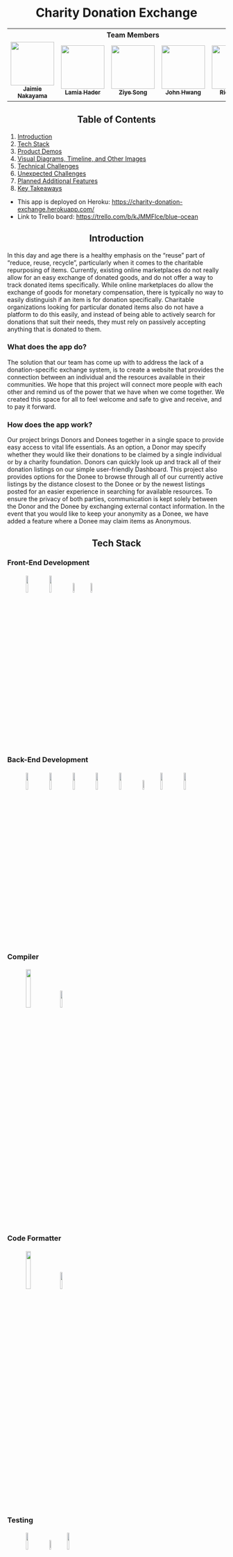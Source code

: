 

<h1 align="center">Charity Donation Exchange</h1>

<table align="center">
    <th colspan="5">Team Members</th>
  <tr>
      <td align="center"><a href="https://github.com/jaimienakayama"><img src="https://avatars.githubusercontent.com/u/69734863?v=4" width="100px;" alt=""/><br /><sub><b>Jaimie Nakayama</b></sub></a<br /></td>
    <td align="center"><a href="https://github.com/lamia-haider"><img src="https://avatars.githubusercontent.com/u/36172730?v=4" width="100px;" alt=""/><br /><sub><b>Lamia Hader</b></sub></a<br /></td>
       <td align="center"><a href="https://github.com/ZiyeS123"><img src="https://avatars.githubusercontent.com/u/88356949?v=4" width="100px;" alt=""/><br /><sub><b>Ziye Song</b></sub></a<br /></td>
       <td align="center"><a href="https://github.com/johnjhwang"><img src="https://avatars.githubusercontent.com/u/89167923?v=4" width="100px;" alt=""/><br /><sub><b>John Hwang</b></sub></a><br /></td>
    <td align="center"><a href="https://github.com/richardhyesungo"><img src="https://avatars.githubusercontent.com/u/18966944?v=4" width="100px;" alt=""/><br /><sub><b>Richard O</b></sub></a><br /></td>
  </tr>
</table>

<h2 align="center">Table of Contents</h2>

1. [Introduction](https://github.com/hr-nyc39-blue-ocean/charity-donation-exchange/blob/dev/README.md#introduction)
2. [Tech Stack](https://github.com/hr-nyc39-blue-ocean/charity-donation-exchange/blob/dev/README.md#tech-stack)
3. [Product Demos](https://github.com/hr-nyc39-blue-ocean/charity-donation-exchange/blob/dev/README.md#product-demo)
4. [Visual Diagrams, Timeline, and Other Images](https://github.com/hr-nyc39-blue-ocean/charity-donation-exchange/blob/dev/README.md#visual-diagrams)
5. [Technical Challenges](https://github.com/hr-nyc39-blue-ocean/charity-donation-exchange/blob/dev/README.md#technical-challenges)
6. [Unexpected Challenges](https://github.com/hr-nyc39-blue-ocean/charity-donation-exchange/blob/dev/README.md#unexpected-challenges)
7. [Planned Additional Features](https://github.com/hr-nyc39-blue-ocean/charity-donation-exchange/blob/dev/README.md#planned-features)
8. [Key Takeaways](https://github.com/hr-nyc39-blue-ocean/charity-donation-exchange/blob/dev/README.md#key-takeaways)


* This app is deployed on Heroku: https://charity-donation-exchange.herokuapp.com/
* Link to Trello board: https://trello.com/b/kJMMFlce/blue-ocean


<h2 align="center">Introduction</h2>

In this day and age there is a healthy emphasis on the “reuse” part of “reduce, reuse, recycle”, particularly when it comes to the charitable repurposing of items. Currently, existing online marketplaces do not really allow for an easy exchange of donated goods, and do not offer a way to track donated items specifically. While online marketplaces do allow the exchange of goods for monetary compensation, there is  typically  no  way  to  easily  distinguish if an item is for donation  specifically.  Charitable organizations looking for particular donated items also do not have a platform to do this easily, and instead of being able to actively search for donations that suit their needs, they must rely on passively accepting anything that is donated to them.  

### What does the app do?

The solution that our team has come up with to address the lack of a donation-specific exchange system, is to  create  a  website  that provides the connection between an individual and the resources available in their communities. We hope that this  project  will  connect more people with each other and remind us of the power that we have when we come together. We created this space for all to feel welcome and safe to give and receive, and to pay it forward.  

### How does the app work?

Our project brings Donors and Donees together in a single space to provide easy access to vital life essentials. As an option, a Donor may specify whether they would like their donations to be claimed by a single individual or by a charity foundation. Donors can quickly look up and track all of their donation listings on our simple user-friendly Dashboard. This project also  provides options  for  the  Donee  to  browse through all of our currently active listings by the distance closest to the Donee or by the newest listings  posted for  an  easier  experience  in searching for available resources. To ensure the privacy of both parties, communication is kept solely between the Donor and the Donee by exchanging external contact information. In the event that you would like to keep your anonymity as a Donee, we have added a feature where a Donee may claim items as Anonymous. 

<h2 align="center">Tech Stack</h2>

### Front-End Development

####  &nbsp;&nbsp;&nbsp;&nbsp;&nbsp;&nbsp;&nbsp;&nbsp;&nbsp;&nbsp;&nbsp;&nbsp; <img width="10%" src="https://www.vectorlogo.zone/logos/reactjs/reactjs-ar21.svg"> <img width="10%" src="https://www.vectorlogo.zone/logos/netlifyapp_watercss/netlifyapp_watercss-ar21.svg"> <img width="7.5%" src="https://raw.githubusercontent.com/styled-components/brand/master/styled-components.png"> <img width="7.5%" src="https://www.vectorlogo.zone/logos/sass-lang/sass-lang-icon.svg">


### Back-End Development

####  &nbsp;&nbsp;&nbsp;&nbsp;&nbsp;&nbsp;&nbsp;&nbsp;&nbsp;&nbsp;&nbsp;&nbsp; <img width="10%" src="https://www.vectorlogo.zone/logos/nodejs/nodejs-ar21.svg"> <img width="10%" src="https://www.vectorlogo.zone/logos/nodemonio/nodemonio-ar21.svg"> <img width="10%" src="https://www.vectorlogo.zone/logos/expressjs/expressjs-ar21.svg"> <img width="10%" src="https://user-images.githubusercontent.com/8939680/57233884-20344080-6fe5-11e9-8df3-0df1282e1574.png"> <img width="10%" src="https://www.vectorlogo.zone/logos/mysql/mysql-ar21.svg"> <img width="7.5%" src="https://stackjava.com/wp-content/uploads/2018/03/bcrypt-logo.jpg"> <img width="10%" src="https://www.devonblog.com/wp-content/uploads/2018/08/jwt_05.jpg"> <img width="10%" src="https://www.vectorlogo.zone/logos/npmjs/npmjs-ar21.svg">


### Compiler

####  &nbsp;&nbsp;&nbsp;&nbsp;&nbsp;&nbsp;&nbsp;&nbsp;&nbsp;&nbsp;&nbsp;&nbsp; <img width="15%" src="https://www.vectorlogo.zone/logos/js_webpack/js_webpack-ar21.svg"> <img width="10%" src="https://www.vectorlogo.zone/logos/babeljs/babeljs-ar21.svg">

### Code Formatter

####  &nbsp;&nbsp;&nbsp;&nbsp;&nbsp;&nbsp;&nbsp;&nbsp;&nbsp;&nbsp;&nbsp;&nbsp; <img width="15%" src="https://www.vectorlogo.zone/logos/eslint/eslint-ar21.svg"> <img width="10%" src="https://raw.githubusercontent.com/prettier/prettier-logo/master/images/prettier-banner-light.png">

### Testing

####   &nbsp;&nbsp;&nbsp;&nbsp;&nbsp;&nbsp;&nbsp;&nbsp;&nbsp;&nbsp;&nbsp;&nbsp; <img width="10%" src="https://www.vectorlogo.zone/logos/newrelic/newrelic-ar21.svg"> <img width="7.5%" src="https://res.cloudinary.com/crunchbase-production/image/upload/c_lpad,h_256,w_256,f_auto,q_auto:eco,dpr_1/v1420816527/efcb3lfvkif27xsoreye.png">  <img width="10%" src="https://onward.justia.com/wp-content/uploads/2021/08/Website-Metrics-With-Google-Lighthouse-1024x538.png">

### Project Management

####   &nbsp;&nbsp;&nbsp;&nbsp;&nbsp;&nbsp;&nbsp;&nbsp;&nbsp;&nbsp;&nbsp;&nbsp;  <img width="10%" src="https://www.vectorlogo.zone/logos/trello/trello-ar21.svg">

### Deployment
####   &nbsp;&nbsp;&nbsp;&nbsp;&nbsp;&nbsp;&nbsp;&nbsp;&nbsp;&nbsp;&nbsp;&nbsp;  <img width="10%" src="https://www.vectorlogo.zone/logos/amazon_aws/amazon_aws-ar21.svg"> <img width="10%" src="https://www.vectorlogo.zone/logos/heroku/heroku-ar21.svg"> <img width="10%" src="https://www.vectorlogo.zone/logos/docker/docker-ar21.svg">

<h2 align="center">Product Demo</h2>

#### Landing page
![image](https://user-images.githubusercontent.com/89167923/146623939-e82d0a46-3a31-4833-acdd-f8d9da5fc196.png)

#### Distance sort functionality
https://user-images.githubusercontent.com/89167923/146624259-0ae642ce-e22d-442d-8e91-c8723f037979.mov

#### Newest sort functionality
https://user-images.githubusercontent.com/89167923/146624342-a9954d51-fe6a-4e95-9cc1-f7d096818bb5.mov

#### Sign-up Modal with Username and Email duplication check via MySQL DB
https://user-images.githubusercontent.com/89167923/146645611-8349774e-3fc9-4a81-9654-abd27709875d.mov


#### Hashing functionality for password (Freshly created account "John1231" with password "123", but password was hashed and stored in DB instead of cleartext)
![Screen Shot 2021-12-18 at 10 02 54 AM](https://user-images.githubusercontent.com/89167923/146645619-d3d600b0-7eea-445f-9a49-388fb4de4748.png)

#### Creating a new listing
https://user-images.githubusercontent.com/89167923/146624765-812a8b9c-6b5b-4aae-8d90-ac46edf70a09.mov

#### Claiming a listing which will transmit the claimer info to the donor's dashboard
https://user-images.githubusercontent.com/89167923/146624946-404346b7-4c27-4a55-8f6e-caed59fcd82a.mov

#### Cancelling a listing
https://user-images.githubusercontent.com/89167923/146625149-c3e4ca00-2f69-49cf-b875-4927bd406576.mov


#### Marking a listing as complete
https://user-images.githubusercontent.com/89167923/146625101-5f4507d0-6967-4728-8988-6d78deb5d560.mov


#### Dashboard listing filter functionalities
https://user-images.githubusercontent.com/89167923/146625079-5331321e-55b2-4e7b-b6da-5678a4186043.mov

<h2 align="center">Visual Diagrams</h2> 

### Front-End Logic Diagram
&nbsp;&nbsp;&nbsp;&nbsp;&nbsp;&nbsp;&nbsp;&nbsp;&nbsp;&nbsp;&nbsp;&nbsp; <img src="https://user-images.githubusercontent.com/89167923/146597966-75c4b9a8-a460-4b08-ab93-48ef7db8febf.png" width="100%" />
<!-- ![image](https://user-images.githubusercontent.com/89167923/146597966-75c4b9a8-a460-4b08-ab93-48ef7db8febf.png) -->

<!-- Project Timeline Img -->
<img src="https://user-images.githubusercontent.com/89167923/146598142-c75e2e5e-2d87-4aa2-90ce-fbcab0948dfa.png" width="85%" />

### Nginx Conceptual Diagram
&nbsp;&nbsp;&nbsp;&nbsp;&nbsp;&nbsp;&nbsp;&nbsp;&nbsp;&nbsp;&nbsp;&nbsp; <img src="https://user-images.githubusercontent.com/18966944/146622494-c1d72ded-c8e9-4d70-8296-6e9fec1dd896.png" width="75%" />

### Loader.io stress-test results BEFORE any optimizations
&nbsp;&nbsp;&nbsp;&nbsp;&nbsp;&nbsp;&nbsp;&nbsp;&nbsp;&nbsp;&nbsp;&nbsp; <img src="https://user-images.githubusercontent.com/18966944/146622644-76733750-c8bd-4d79-b50b-2bac0337c550.png" width="80%" />

### Loader.io stress-test results AFTER setting up nginx load-balancer with one additional EC2 nodejs server
&nbsp;&nbsp;&nbsp;&nbsp;&nbsp;&nbsp;&nbsp;&nbsp;&nbsp;&nbsp;&nbsp;&nbsp; <img src="https://user-images.githubusercontent.com/18966944/146622658-0756a503-5691-457b-a46e-9c50c488e3c5.png" width="80%" />

<h2 align="center">Technical Challenges</h2> 

Technical challenges and research that you anticipated:

* Managing git workflow among a larger team (5 people)
    * Plan: Make sure everyone is clear on the proper operating procedures for Pull Requests/Making changes/etc., communicate often
    * Takeaway: There was a need for more communication while making changes, such as giving other people a heads up before editing their code on a shared branch. It is best practice to be sure to merge the pull requests as soon as the code review is completed. It would have been beneficial to set up a testing suite to test for functionality much faster before and after each PR
* Implementing a robust authentication feature
    * Plan: Assign the task to a person who will research the relevant methods needed and implement them
    * Takeaway: There are various technologies used for authentication so this needs to be approached with the actual use-case in mind. We also need to be mindful of the vulnerabilities that a particular technology may unexpectedly introduce to the app
* Connecting all the components (that were individually worked on) together to achieve functionality
    * Plan: The intent was to constantly communicate with one another whenever working on connecting components that were built by different people, ensuring functionality before making merges or pull requests
    * Takeaway: Even a small change in one component can introduce bugs and other malfunctions in other components that interact with said component. Having one developer be the authority on the format or shape of the expected data in one component can help with efficiency since other developers can simply work on matching that format in the data they are sending out. It is better to follow the Agile approach of building iteratively instead of incrementally (make sure the components are integrated early and often as opposed to each person just working on building a complex component that later will take forever to integrate with other components)

<h2 align="center">Unexpected Challenges</h2>

* Splitting up the work (actual coding) among team members
    * Why was it a challenge: there were multiple ways of splitting up the work such as by component or by service (front-end, back-end, db, api) and we were unsure which method was most commonly used in real life situations and how efficient each method would be
    * What did we learn: as recommended to us, each developer taking charge of a service and everyone working on their own service in parallel with others and integrating them at various points in time proved to be an efficient use of time as there was little downtime in terms of having to wait on the work of others (which would’ve been the case if each person was in charge of a full stack slice of the entire app)
* Debugging (more than expected)
    * Why was it a challenge: since each person only worked on their own service mostly, if a debugging session involved checking the entire app and each component, sometimes it would be hard to follow the flow of operations/data because you were unfamiliar with other people’s code
        * If code was changed during a debugging session when it wasn’t your own code and the original author was not made aware of those changes, they could’ve gone and implemented other functionalities based on that now-changed code which would’ve led to further bugs and broken functionalities.
    * What did we learn: don’t change other people’s code on branches that will later be used by the rest of the team, if you have to edit others' code in this context let them know or talk to them beforehand to get their permission. Whenever a debugging session encompasses more than a single service, invite the relevant team members so that they can quickly parse through their code for you and help make the session end faster. Make use of video conferencing collaboration features more so we’re not just verbally communicating at a single person sharing their screen 
* Sorting by Distance
    * Why was it a challenge: we agreed to implement this feature at the initial meeting with client. However, it turned out to be a bit more complex than we had originally envisioned, because the idea was to take in a zip code from a user and calculate the distance from that zip code to the zip code of each listing in the database, and there wasn’t a straightforward way to calculate distance between two zip codes.
    * We brainstormed a number of solutions including
        * Using an external API service that provided the distance between two queried zip codes (scrapped because query limit was 10 an hour)
        * Using the Google Maps API (scrapped because it was a paid service and we didn’t have a budget)
        * Sorting instead by borough (since this app’s scope would be NYC only, per client) or city (scrapped in lieu of better solution)
        * Having a static object that has all NYC zip codes and their distance from one another (scrapped because very hard to make)
        * Extracting global coordinates from each zip code and then using a geolocation formula to calculate the distance between those two sets of coordinates (feasible, we had found a csv file with all zipcode/coordinates data pairs, but scrapped due to finding a npm module that accomplishes exactly the same goal for us)
        * Actual solution: basically the previous bullet but someone had bundled all the functionality into a single npm module which we installed and implemented


<h2 align="center">Planned Features</h2>

What additional features do you plan to add, how do you plan to implement those features?

* Extra features
    * Being able to upload multiple photo urls for a listing
    * Live chat or other more robust communication feature for donor <-> donee
    * Edit listing
    * Search function (keyword, category, etc.)
* Refactoring: 
    * React Context
    * React Router
* Authentication
   * Implementing Google OAuth to add other signup/login options for users
* Optimization:
    * Page load/Lighthouse related metrics
    * Load balancing/nginx/redis caching
    * Stress testing to ensure scalability


<h2 align="center">Key Takeaways</h2>

Key lessons from working with an external stakeholder
* The client was not technologically well-versed, so we had to translate what she was requesting into technical action items that could then be easily broken down further in terms of ticketing and planning so that it could be implemented through code
* Given the limited time, at inception we needed to set the exact scope of the project in terms of features, functionality, and deliverables
* Before showing the client the final proposal, we needed to really deliberate and plan out if each of the features the client requested would be feasible in terms of actual implementation, and if so, to what degree
* The project proposal gave us the opportunity to come back to the client with specific deliverables and design ideas that we thought we could achieve within the project timeline, and have the client go through it and set her expectations on the final product

Key lessons from user stories/ticketing
* User stories are non-technical in that they come almost directly from the client’s requested features
* Translating these stories into tickets that are isolated from one another in terms of service so that a single programmer can work on it on their own proved to be trickier than originally expected
* Learned that it’s always better to break down a user story into as granular of a ticket as you can make it, since it will simplify the task at hand
* Always make sure tickets are assigned to individuals and that everyone is aware of who is working on which ticket so the process is efficient and people are always working in parallel

Key lessons from standups/code reviews
* It is beneficial to set specific daily goals so that you always have a clear idea of what you should be accomplishing by the end of that day
* In addition, setting tangible group goals in order of priority (MVP first, then other features, etc) would’ve helped with productivity even more
* Code reviews could’ve been a bit more thorough and functionality testing should’ve been performed a bit more often instead of instant merging
